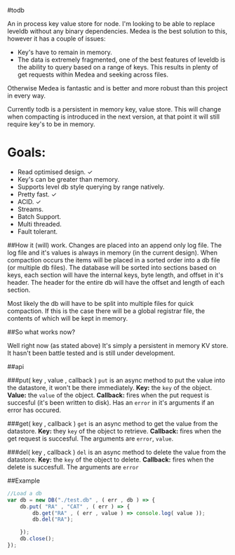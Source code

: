 #todb

An in process key value store for node. I'm looking to be able to replace leveldb without any binary dependencies. Medea is the best solution to this, however it has a couple of issues:
* Key's have to remain in memory.
* The data is extremely fragmented, one of the best features of leveldb is the ability to query based on a range of keys. This results in plenty of get requests within Medea and seeking across files.

Otherwise Medea is fantastic and is better and more robust than this project in every way.

Currently todb is a persistent in memory key, value store. This will change when compacting is introduced in the next version, at that point it will still require key's to be in memory. 

# Goals: 
* Read optimised design. ✓
* Key's can be greater than memory.
* Supports level db style querying by range natively.
* Pretty fast. ✓
* ACID. ✓
* Streams.
* Batch Support.
* Multi threaded.
* Fault tolerant.

##How it (will) work.
Changes are placed into an append only log file. The log file and it's values is always in memory (in the current design). When compaction occurs the items will be placed in a sorted order into a db file (or multiple db files). The database will be sorted into sections based on keys, each section will have the internal keys, byte length, and offset in it's header. The header for the entire db will have the offset and length of each section.

Most likely the db will have to be split into multiple files for quick compaction. If this is the case there will be a global registrar file, the contents of which will be kept in memory.

##So what works now?

Well right now (as stated above) It's simply a persistent in memory KV store. It hasn't been battle tested and is still under development.

##api

###put( key , value , callback )
`put` is an async method to put the value into the datastore, it won't be there immediately.
**Key:** the `key` of the object.
**Value:** the `value` of the object.
**Callback:** fires when the put request is succesful (it's been written to disk). Has an `error` in it's arguments if an error has occured.

###get( key , callback )
`get` is an async method to get the value from the datastore.
**Key:** they `key` of the object to retrieve.
**Callback:** fires when the get request is succesful. The arguments are `error`, `value`.

###del( key , callback )
`del` is an async method to delete the value from the datastore.
**Key:** the `key` of the object to delete.
**Callback:** fires when the delete is succesfull. The arguments are `error`

##Example
```javascript
//Load a db
var db = new DB("./test.db" , ( err , db ) => {
	db.put( "RA" , "CAT" , ( err ) => {
		db.get("RA" , ( err , value ) => console.log( value ));
		db.del("RA");

	});
	db.close();
});

```